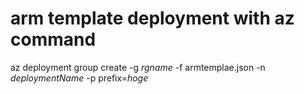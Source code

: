 
# arm template deployment with az command

az deployment group create -g *rgname* -f armtemplae.json -n *deploymentName* -p prefix=*hoge*